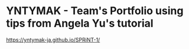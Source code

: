 # YNTYMAK - Team's Portfolio using tips from Angela Yu's tutorial

https://yntymak-ja.github.io/SPRiNT-1/
